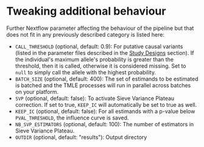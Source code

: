 # Tweaking additional behaviour

Further Nextflow parameter affecting the behaviour of the pipeline but that does not fit in any previously described category is listed here:

- `CALL_THRESHOLD` (optional, default: 0.9): For putative causal variants (listed in the parameter files described in the [Study Designs](@ref) section). If the individual's maximum allele's probability is greater than the threshold, then it is called, otherwise it is considered missing. Set to `null` to simply call the allele with the highest probability.
- `BATCH_SIZE` (optional, default: 400): The set of estimands to be estimated is batched and the TMLE processes will run in parallel across batches on your platform.
- `SVP` (optional, default: false): To activate Sieve Variance Plateau correction. If set to true, `KEEP_IC` will automatically be set to true as well.
- `KEEP_IC` (optional, default: false): For all estimands with a p-value below `PVAL_THRESHOLD`, the influence curve is saved.
- `NB_SVP_ESTIMATORS` (optional, default: 100): The number of estimators in Sieve Variance Plateau.
- `OUTDIR` (optional, default: "results"): Output directory

